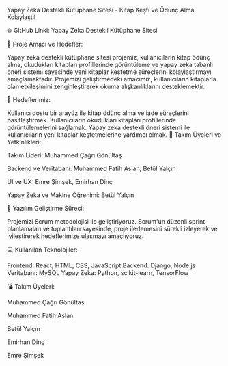 Yapay Zeka Destekli Kütüphane Sitesi - Kitap Keşfi ve Ödünç Alma Kolaylaştı!

🌐 GitHub Linki: Yapay Zeka Destekli Kütüphane Sitesi

🚀 Proje Amacı ve Hedefler:

Yapay zeka destekli kütüphane sitesi projemiz, kullanıcıların kitap ödünç alma, okudukları kitapları profillerinde görüntüleme ve yapay zeka tabanlı öneri sistemi sayesinde yeni kitaplar keşfetme süreçlerini kolaylaştırmayı amaçlamaktadır. 
Projemizi geliştirmedeki amacımız, kullanıcıların kitaplarla olan etkileşimini zenginleştirerek okuma alışkanlıklarını desteklemektir.

🎯 Hedeflerimiz:

Kullanıcı dostu bir arayüz ile kitap ödünç alma ve iade süreçlerini basitleştirmek.
Kullanıcıların okudukları kitapları profillerinde görüntülemelerini sağlamak.
Yapay zeka destekli öneri sistemi ile kullanıcıların yeni kitaplar keşfetmelerine yardımcı olmak.
👥 Takım Üyeleri ve Yetkinlikleri:

Takım Lideri: Muhammed Çağrı Gönültaş

Backend ve Veritabanı: Muhammed Fatih Aslan, Betül Yalçın

UI ve UX: Emre Şimşek, Emirhan Dinç

Yapay Zeka ve Makine Öğrenimi: Betül Yalçın

🔄 Yazılım Geliştirme Süreci:

Projemizi Scrum metodolojisi ile geliştiriyoruz. Scrum'un düzenli sprint planlamaları ve toplantıları sayesinde, proje ilerlemesini sürekli izleyerek ve iyileştirerek hedeflerimize ulaşmayı amaçlıyoruz.

💻 Kullanılan Teknolojiler:

Frontend: React, HTML, CSS, JavaScript
Backend: Django, Node.js
Veritabanı:  MySQL
Yapay Zeka: Python, scikit-learn, TensorFlow

💣 Takım Üyeleri:

Muhammed Çağrı Gönültaş 

Muhammed Fatih Aslan  

Betül Yalçın

Emirhan Dinç

Emre Şimşek
